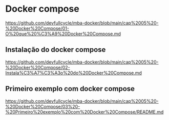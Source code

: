 # Docker compose

https://github.com/devfullcycle/mba-docker/blob/main/cap%2005%20-%20Docker%20Compose/01-O%20que%20%C3%A9%20Docker%20Compose.md

## Instalação do docker compose

https://github.com/devfullcycle/mba-docker/blob/main/cap%2005%20-%20Docker%20Compose/02-Instala%C3%A7%C3%A3o%20do%20Docker%20Compose.md

## Primeiro exemplo com docker compose

https://github.com/devfullcycle/mba-docker/blob/main/cap%2005%20-%20Docker%20Compose/03%20-%20Primeiro%20exemplo%20com%20Docker%20Compose/README.md



